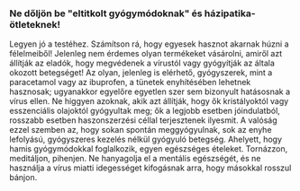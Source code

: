 ###  Ne dőljön be "eltitkolt gyógymódoknak" és házipatika-ötleteknek!

 Legyen jó a testéhez. Számítson rá, hogy egyesek hasznot akarnak húzni a félelmeiből! Jelenleg nem érdemes olyan termékeket vásárolni, amiről azt állítják az eladók, hogy megvédenek a vírustól vagy gyógyítják az általa okozott betegséget! Az olyan, jelenleg is elérhető, gyógyszerek, mint a paracetamol vagy az ibuprofen, a tünetek enyhítésében lehetnek hasznosak; ugyanakkor egyelőre egyetlen szer sem bizonyult hatásosnak a vírus ellen. Ne higgyen azoknak, akik azt állítják, hogy ők kristályoktól vagy esszenciális olajoktól gyógyultak meg; ők a legjobb esetben jóindulatból, rosszabb esetben haszonszerzési céllal terjesztenek ilyesmit. A valóság ezzel szemben az, hogy sokan spontán meggyógyulnak, sok az enyhe lefolyású, gyógyszeres kezelés nélkül gyógyuló betegség. Ahelyett, hogy hamis gyógymódokkal foglalkozik, egyen egészséges ételeket. Tornázzon, meditáljon, pihenjen. Ne hanyagolja el a mentális egészségét, és ne használja a vírus miatti idegességet kifogásnak arra, hogy másokkal rosszul bánjon.

